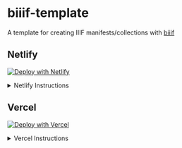 <!-- <a href="https://app.netlify.com/start/deploy?repository=https://github.com/edsilv/biiif-template">
  <img src="https://www.netlify.com/img/deploy/button.svg" alt="Deploy to Netlify" />
</a> -->

# biiif-template

A template for creating IIIF manifests/collections with [biiif](https://github.com/edsilv/biiif/)

## Netlify

[![Deploy with Netlify](https://www.netlify.com/img/deploy/button.svg)](https://app.netlify.com/start/deploy?repository=https://github.com/edsilv/biiif-template)

<details>
  <summary>Netlify Instructions</summary>
  <ol>
    <li>Click Deploy to Netlify</li>
    <li>Click Connect to Github</li>
    <li>Choose a name for your new repository, e.g. "my-cool-iiif"</li>
    <li>Click Save and Deploy</li>
    <li>Copy the auto-generated name for your site, e.g. `confident-goldstine-3646b6`</li>
    <li>Underneath your site name, where it says Deploys from GitHub, click on the Github link to visit your newly generated repository</li>
    <li>Click on `package.json`</li>
    <li>Click on the "Edit this file" pencil in the top right corner</li>
    <li>Where it says `"build": "npx biiif collection -u https://sitename.platform.app"`, paste your netlify site name to replace `sitename`, and replace `platform` with `netlify`</li>
    <li>It should now read something like `"build": "npx biiif collection -u https://confident-goldstine-3646b6.netlify.app"`</li>
    <li>Scroll down and commit your changes</li>
    <li>Wait a few moments for your netlify site to redeploy, then visit `https://confident-goldstine-3646b6.netlify.app/index.json`. This is your published IIIF manifest</li>
  </ol>
</details>

## Vercel

[![Deploy with Vercel](https://vercel.com/button)](https://vercel.com/new/git/external?repository-url=https%3A%2F%2Fgithub.com%2Fedsilv%2Fbiiif-template&project-name=my-cool-iiif&repo-name=my-cool-iiif)

<details>
  <summary>Vercel Instructions</summary>
  <ol>
    <li>Click Deploy</li>
    <li>Enter a name for your project, e.g. "my-cool-iiif"</li>
    <li>Click Continue</li>
    <li>Choose Github</li>
    <li>Enter a name for your repository, e.g. "my-cool-iiif"</li>
    <li>Optionally select Create Private Git Repository</li>
    <li>Click Continue</li>
    <li>On the Import Project screen leave it on the default settings click Continue</li>
    <li>Optionally specify a project name</li>
    <li>Expand Build and Output Settings In Output directory, enter "collection"</li>
    <li>Wait for the deploy to complete</li>
    <li>Click Open Dashboard</li>
    <li>Copy your project name, e.g. "my-cool-iiif"</li>
    <li>Underneath your project name, where it has a Github icon, click on the Github link to visit your newly generated repository</li>
    <li>Click on `package.json`</li>
    <li>Click on the "Edit this file" pencil in the top right corner</li>
    <li>Where it says `"build": "npx biiif collection -u https://sitename.platform.app"`, paste your vercel project name to replace `sitename`, and replace `platform` with `vercel`.</li>
    <li>It should now read something like `"build": "npx biiif collection -u https://my-cool-iiif.vercel.app"`</li>
    <li>Scroll down and commit your changes</li>
    <li>Wait a few moments for your vercel site to redeploy, then visit `https://my-cool-iiif.vercel.app/index.json`. This is your published IIIF manifest</li>
  </ol>
</details>
